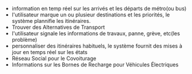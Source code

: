 - information en temp réel sur les arrivés et les départs de métro(ou bus)
- l'utilisateur marque un ou plusieur destinations et les priorités, le système plannifie les itinéraires.
- Trouver des Alternatives de Transport
- l'utilisateur signale les informations de travaux, panne, grève, etc(les problème)
- personnaliser des itinéraires habituels, le système fournit des mises à jour en temps réel sur les états
- Réseau Social pour le Covoiturage
- Informations sur les Bornes de Recharge pour Véhicules Électriques
